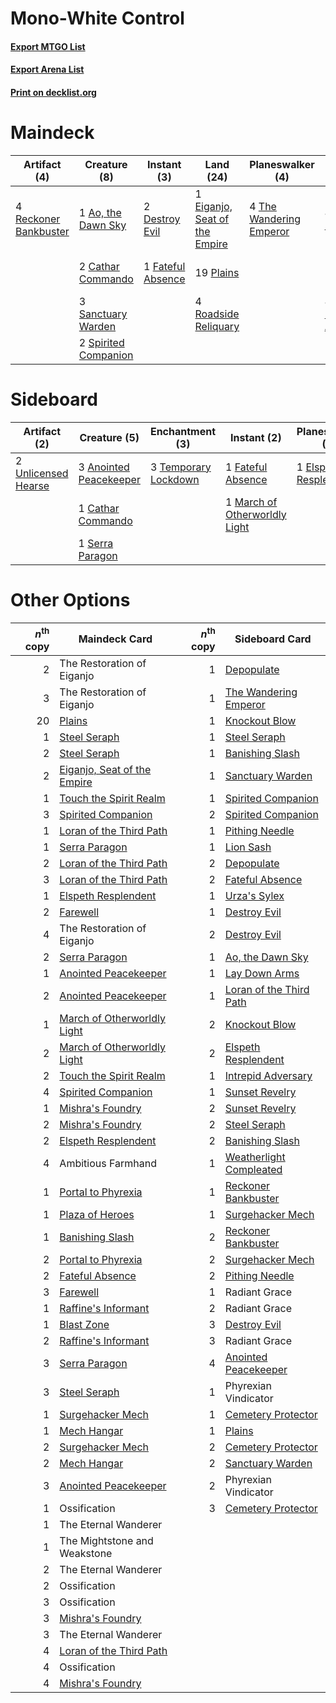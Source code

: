 # Mono-White Control

#### [Export MTGO List](../collection/Mono-White%20Control/Mono-White%20Control.txt)
#### [Export Arena List](../collection/Mono-White%20Control/Mono-White%20Control_arena.txt)
#### [Print on decklist.org](http://decklist.org/?deckmain=3%09Ambitious%20Farmhand%0A1%09Ao,%20the%20Dawn%20Sky%0A2%09Cathar%20Commando%0A4%09Depopulate%0A2%09Destroy%20Evil%0A1%09Eiganjo,%20Seat%20of%20the%20Empire%0A1%09Farewell%0A1%09Fateful%20Absence%0A4%09Lay%20Down%20Arms%0A19%09Plains%0A4%09Reckoner%20Bankbuster%0A4%09Roadside%20Reliquary%0A3%09Sanctuary%20Warden%0A2%09Spirited%20Companion%0A1%09The%20Restoration%20of%20Eiganjo%0A4%09The%20Wandering%20Emperor%0A4%09Wedding%20Announcement&deckside=3%09Anointed%20Peacekeeper%0A1%09Cathar%20Commando%0A1%09Elspeth%20Resplendent%0A2%09Farewell%0A1%09Fateful%20Absence%0A1%09March%20of%20Otherworldly%20Light%0A1%09Serra%20Paragon%0A3%09Temporary%20Lockdown%0A2%09Unlicensed%20Hearse)
# Maindeck

|                                          Artifact (4)                                          |                                         Creature (8)                                          |                                        Instant (3)                                         |                                               Land (24)                                                |                                         Planeswalker (4)                                         |                                       Sorcery (9)                                        |        Unknown (8)         |
|------------------------------------------------------------------------------------------------|-----------------------------------------------------------------------------------------------|--------------------------------------------------------------------------------------------|--------------------------------------------------------------------------------------------------------|--------------------------------------------------------------------------------------------------|------------------------------------------------------------------------------------------|----------------------------|
|4 [Reckoner Bankbuster](http://gatherer.wizards.com/Pages/Card/Details.aspx?multiverseid=548568)|1 [Ao, the Dawn Sky](http://gatherer.wizards.com/Pages/Card/Details.aspx?multiverseid=548292)  |2 [Destroy Evil](http://gatherer.wizards.com/Pages/Card/Details.aspx?multiverseid=574497)   |1 [Eiganjo, Seat of the Empire](http://gatherer.wizards.com/Pages/Card/Details.aspx?multiverseid=548581)|4 [The Wandering Emperor](http://gatherer.wizards.com/Pages/Card/Details.aspx?multiverseid=548337)|4 [Depopulate](http://gatherer.wizards.com/Pages/Card/Details.aspx?multiverseid=555211)   |3 Ambitious Farmhand        |
|                                                                                                |2 [Cathar Commando](http://gatherer.wizards.com/Pages/Card/Details.aspx?multiverseid=534764)   |1 [Fateful Absence](http://gatherer.wizards.com/Pages/Card/Details.aspx?multiverseid=534774)|19 [Plains](http://gatherer.wizards.com/Pages/Card/Details.aspx?multiverseid=439856)                    |                                                                                                  |1 [Farewell](http://gatherer.wizards.com/Pages/Card/Details.aspx?multiverseid=548306)     |1 The Restoration of Eiganjo|
|                                                                                                |3 [Sanctuary Warden](http://gatherer.wizards.com/Pages/Card/Details.aspx?multiverseid=555231)  |                                                                                            |4 [Roadside Reliquary](http://gatherer.wizards.com/Pages/Card/Details.aspx?multiverseid=548585)         |                                                                                                  |4 [Lay Down Arms](http://gatherer.wizards.com/Pages/Card/Details.aspx?multiverseid=583596)|4 Wedding Announcement      |
|                                                                                                |2 [Spirited Companion](http://gatherer.wizards.com/Pages/Card/Details.aspx?multiverseid=548333)|                                                                                            |                                                                                                        |                                                                                                  |                                                                                          |                            |


# Sideboard

|                                         Artifact (2)                                         |                                          Creature (5)                                           |                                        Enchantment (3)                                        |                                              Instant (2)                                               |                                        Planeswalker (1)                                        |                                     Sorcery (2)                                     |
|----------------------------------------------------------------------------------------------|-------------------------------------------------------------------------------------------------|-----------------------------------------------------------------------------------------------|--------------------------------------------------------------------------------------------------------|------------------------------------------------------------------------------------------------|-------------------------------------------------------------------------------------|
|2 [Unlicensed Hearse](http://gatherer.wizards.com/Pages/Card/Details.aspx?multiverseid=555447)|3 [Anointed Peacekeeper](http://gatherer.wizards.com/Pages/Card/Details.aspx?multiverseid=574482)|3 [Temporary Lockdown](http://gatherer.wizards.com/Pages/Card/Details.aspx?multiverseid=574516)|1 [Fateful Absence](http://gatherer.wizards.com/Pages/Card/Details.aspx?multiverseid=534774)            |1 [Elspeth Resplendent](http://gatherer.wizards.com/Pages/Card/Details.aspx?multiverseid=555212)|2 [Farewell](http://gatherer.wizards.com/Pages/Card/Details.aspx?multiverseid=548306)|
|                                                                                              |1 [Cathar Commando](http://gatherer.wizards.com/Pages/Card/Details.aspx?multiverseid=534764)     |                                                                                               |1 [March of Otherworldly Light](http://gatherer.wizards.com/Pages/Card/Details.aspx?multiverseid=548321)|                                                                                                |                                                                                     |
|                                                                                              |1 [Serra Paragon](http://gatherer.wizards.com/Pages/Card/Details.aspx?multiverseid=574512)       |                                                                                               |                                                                                                        |                                                                                                |                                                                                     |


# Other Options

|*n*<sup>th</sup> copy|                                            Maindeck Card                                             |*n*<sup>th</sup> copy|                                          Sideboard Card                                          |
|--------------------:|------------------------------------------------------------------------------------------------------|--------------------:|--------------------------------------------------------------------------------------------------|
|                    2|The Restoration of Eiganjo                                                                            |                    1|[Depopulate](http://gatherer.wizards.com/Pages/Card/Details.aspx?multiverseid=555211)             |
|                    3|The Restoration of Eiganjo                                                                            |                    1|[The Wandering Emperor](http://gatherer.wizards.com/Pages/Card/Details.aspx?multiverseid=548337)  |
|                   20|[Plains](http://gatherer.wizards.com/Pages/Card/Details.aspx?multiverseid=439856)                     |                    1|[Knockout Blow](http://gatherer.wizards.com/Pages/Card/Details.aspx?multiverseid=555221)          |
|                    1|[Steel Seraph](http://gatherer.wizards.com/Pages/Card/Details.aspx?multiverseid=583623)               |                    1|[Steel Seraph](http://gatherer.wizards.com/Pages/Card/Details.aspx?multiverseid=583623)           |
|                    2|[Steel Seraph](http://gatherer.wizards.com/Pages/Card/Details.aspx?multiverseid=583623)               |                    1|[Banishing Slash](http://gatherer.wizards.com/Pages/Card/Details.aspx?multiverseid=548293)        |
|                    2|[Eiganjo, Seat of the Empire](http://gatherer.wizards.com/Pages/Card/Details.aspx?multiverseid=548581)|                    1|[Sanctuary Warden](http://gatherer.wizards.com/Pages/Card/Details.aspx?multiverseid=555231)       |
|                    1|[Touch the Spirit Realm](http://gatherer.wizards.com/Pages/Card/Details.aspx?multiverseid=548335)     |                    1|[Spirited Companion](http://gatherer.wizards.com/Pages/Card/Details.aspx?multiverseid=548333)     |
|                    3|[Spirited Companion](http://gatherer.wizards.com/Pages/Card/Details.aspx?multiverseid=548333)         |                    2|[Spirited Companion](http://gatherer.wizards.com/Pages/Card/Details.aspx?multiverseid=548333)     |
|                    1|[Loran of the Third Path](http://gatherer.wizards.com/Pages/Card/Details.aspx?multiverseid=583597)    |                    1|[Pithing Needle](http://gatherer.wizards.com/Pages/Card/Details.aspx?multiverseid=129526)         |
|                    1|[Serra Paragon](http://gatherer.wizards.com/Pages/Card/Details.aspx?multiverseid=574512)              |                    1|[Lion Sash](http://gatherer.wizards.com/Pages/Card/Details.aspx?multiverseid=548319)              |
|                    2|[Loran of the Third Path](http://gatherer.wizards.com/Pages/Card/Details.aspx?multiverseid=583597)    |                    2|[Depopulate](http://gatherer.wizards.com/Pages/Card/Details.aspx?multiverseid=555211)             |
|                    3|[Loran of the Third Path](http://gatherer.wizards.com/Pages/Card/Details.aspx?multiverseid=583597)    |                    2|[Fateful Absence](http://gatherer.wizards.com/Pages/Card/Details.aspx?multiverseid=534774)        |
|                    1|[Elspeth Resplendent](http://gatherer.wizards.com/Pages/Card/Details.aspx?multiverseid=555212)        |                    1|[Urza's Sylex](http://gatherer.wizards.com/Pages/Card/Details.aspx?multiverseid=583625)           |
|                    2|[Farewell](http://gatherer.wizards.com/Pages/Card/Details.aspx?multiverseid=548306)                   |                    1|[Destroy Evil](http://gatherer.wizards.com/Pages/Card/Details.aspx?multiverseid=574497)           |
|                    4|The Restoration of Eiganjo                                                                            |                    2|[Destroy Evil](http://gatherer.wizards.com/Pages/Card/Details.aspx?multiverseid=574497)           |
|                    2|[Serra Paragon](http://gatherer.wizards.com/Pages/Card/Details.aspx?multiverseid=574512)              |                    1|[Ao, the Dawn Sky](http://gatherer.wizards.com/Pages/Card/Details.aspx?multiverseid=548292)       |
|                    1|[Anointed Peacekeeper](http://gatherer.wizards.com/Pages/Card/Details.aspx?multiverseid=574482)       |                    1|[Lay Down Arms](http://gatherer.wizards.com/Pages/Card/Details.aspx?multiverseid=583596)          |
|                    2|[Anointed Peacekeeper](http://gatherer.wizards.com/Pages/Card/Details.aspx?multiverseid=574482)       |                    1|[Loran of the Third Path](http://gatherer.wizards.com/Pages/Card/Details.aspx?multiverseid=583597)|
|                    1|[March of Otherworldly Light](http://gatherer.wizards.com/Pages/Card/Details.aspx?multiverseid=548321)|                    2|[Knockout Blow](http://gatherer.wizards.com/Pages/Card/Details.aspx?multiverseid=555221)          |
|                    2|[March of Otherworldly Light](http://gatherer.wizards.com/Pages/Card/Details.aspx?multiverseid=548321)|                    2|[Elspeth Resplendent](http://gatherer.wizards.com/Pages/Card/Details.aspx?multiverseid=555212)    |
|                    2|[Touch the Spirit Realm](http://gatherer.wizards.com/Pages/Card/Details.aspx?multiverseid=548335)     |                    1|[Intrepid Adversary](http://gatherer.wizards.com/Pages/Card/Details.aspx?multiverseid=534781)     |
|                    4|[Spirited Companion](http://gatherer.wizards.com/Pages/Card/Details.aspx?multiverseid=548333)         |                    1|[Sunset Revelry](http://gatherer.wizards.com/Pages/Card/Details.aspx?multiverseid=534796)         |
|                    1|[Mishra's Foundry](http://gatherer.wizards.com/Pages/Card/Details.aspx?multiverseid=583844)           |                    2|[Sunset Revelry](http://gatherer.wizards.com/Pages/Card/Details.aspx?multiverseid=534796)         |
|                    2|[Mishra's Foundry](http://gatherer.wizards.com/Pages/Card/Details.aspx?multiverseid=583844)           |                    2|[Steel Seraph](http://gatherer.wizards.com/Pages/Card/Details.aspx?multiverseid=583623)           |
|                    2|[Elspeth Resplendent](http://gatherer.wizards.com/Pages/Card/Details.aspx?multiverseid=555212)        |                    2|[Banishing Slash](http://gatherer.wizards.com/Pages/Card/Details.aspx?multiverseid=548293)        |
|                    4|Ambitious Farmhand                                                                                    |                    1|[Weatherlight Compleated](http://gatherer.wizards.com/Pages/Card/Details.aspx?multiverseid=574722)|
|                    1|[Portal to Phyrexia](http://gatherer.wizards.com/Pages/Card/Details.aspx?multiverseid=583820)         |                    1|[Reckoner Bankbuster](http://gatherer.wizards.com/Pages/Card/Details.aspx?multiverseid=548568)    |
|                    1|[Plaza of Heroes](http://gatherer.wizards.com/Pages/Card/Details.aspx?multiverseid=574732)            |                    1|[Surgehacker Mech](http://gatherer.wizards.com/Pages/Card/Details.aspx?multiverseid=548573)       |
|                    1|[Banishing Slash](http://gatherer.wizards.com/Pages/Card/Details.aspx?multiverseid=548293)            |                    2|[Reckoner Bankbuster](http://gatherer.wizards.com/Pages/Card/Details.aspx?multiverseid=548568)    |
|                    2|[Portal to Phyrexia](http://gatherer.wizards.com/Pages/Card/Details.aspx?multiverseid=583820)         |                    2|[Surgehacker Mech](http://gatherer.wizards.com/Pages/Card/Details.aspx?multiverseid=548573)       |
|                    2|[Fateful Absence](http://gatherer.wizards.com/Pages/Card/Details.aspx?multiverseid=534774)            |                    2|[Pithing Needle](http://gatherer.wizards.com/Pages/Card/Details.aspx?multiverseid=129526)         |
|                    3|[Farewell](http://gatherer.wizards.com/Pages/Card/Details.aspx?multiverseid=548306)                   |                    1|Radiant Grace                                                                                     |
|                    1|[Raffine's Informant](http://gatherer.wizards.com/Pages/Card/Details.aspx?multiverseid=555227)        |                    2|Radiant Grace                                                                                     |
|                    1|[Blast Zone](http://gatherer.wizards.com/Pages/Card/Details.aspx?multiverseid=461171)                 |                    3|[Destroy Evil](http://gatherer.wizards.com/Pages/Card/Details.aspx?multiverseid=574497)           |
|                    2|[Raffine's Informant](http://gatherer.wizards.com/Pages/Card/Details.aspx?multiverseid=555227)        |                    3|Radiant Grace                                                                                     |
|                    3|[Serra Paragon](http://gatherer.wizards.com/Pages/Card/Details.aspx?multiverseid=574512)              |                    4|[Anointed Peacekeeper](http://gatherer.wizards.com/Pages/Card/Details.aspx?multiverseid=574482)   |
|                    3|[Steel Seraph](http://gatherer.wizards.com/Pages/Card/Details.aspx?multiverseid=583623)               |                    1|Phyrexian Vindicator                                                                              |
|                    1|[Surgehacker Mech](http://gatherer.wizards.com/Pages/Card/Details.aspx?multiverseid=548573)           |                    1|[Cemetery Protector](http://gatherer.wizards.com/Pages/Card/Details.aspx?multiverseid=540833)     |
|                    1|[Mech Hangar](http://gatherer.wizards.com/Pages/Card/Details.aspx?multiverseid=548583)                |                    1|[Plains](http://gatherer.wizards.com/Pages/Card/Details.aspx?multiverseid=439856)                 |
|                    2|[Surgehacker Mech](http://gatherer.wizards.com/Pages/Card/Details.aspx?multiverseid=548573)           |                    2|[Cemetery Protector](http://gatherer.wizards.com/Pages/Card/Details.aspx?multiverseid=540833)     |
|                    2|[Mech Hangar](http://gatherer.wizards.com/Pages/Card/Details.aspx?multiverseid=548583)                |                    2|[Sanctuary Warden](http://gatherer.wizards.com/Pages/Card/Details.aspx?multiverseid=555231)       |
|                    3|[Anointed Peacekeeper](http://gatherer.wizards.com/Pages/Card/Details.aspx?multiverseid=574482)       |                    2|Phyrexian Vindicator                                                                              |
|                    1|Ossification                                                                                          |                    3|[Cemetery Protector](http://gatherer.wizards.com/Pages/Card/Details.aspx?multiverseid=540833)     |
|                    1|The Eternal Wanderer                                                                                  |                     |                                                                                                  |
|                    1|The Mightstone and Weakstone                                                                          |                     |                                                                                                  |
|                    2|The Eternal Wanderer                                                                                  |                     |                                                                                                  |
|                    2|Ossification                                                                                          |                     |                                                                                                  |
|                    3|Ossification                                                                                          |                     |                                                                                                  |
|                    3|[Mishra's Foundry](http://gatherer.wizards.com/Pages/Card/Details.aspx?multiverseid=583844)           |                     |                                                                                                  |
|                    3|The Eternal Wanderer                                                                                  |                     |                                                                                                  |
|                    4|[Loran of the Third Path](http://gatherer.wizards.com/Pages/Card/Details.aspx?multiverseid=583597)    |                     |                                                                                                  |
|                    4|Ossification                                                                                          |                     |                                                                                                  |
|                    4|[Mishra's Foundry](http://gatherer.wizards.com/Pages/Card/Details.aspx?multiverseid=583844)           |                     |                                                                                                  |

